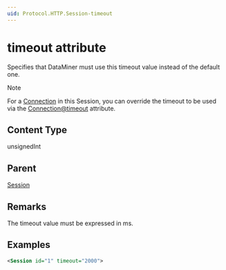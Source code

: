 ```yaml
---
uid: Protocol.HTTP.Session-timeout
---
```


# timeout attribute

<!-- RN 12542 -->

Specifies that DataMiner must use this timeout value instead of the default one.

> [!NOTE]
> For a [Connection](xref:Protocol.HTTP.Session.Connection) in this Session, you can override the timeout to be used via the [Connection@timeout](xref:Protocol.HTTP.Session.Connection-timeout) attribute.

## Content Type

unsignedInt

## Parent

[Session](xref:Protocol.HTTP.Session)

## Remarks

The timeout value must be expressed in ms.

## Examples

```xml
<Session id="1" timeout="2000">
```
